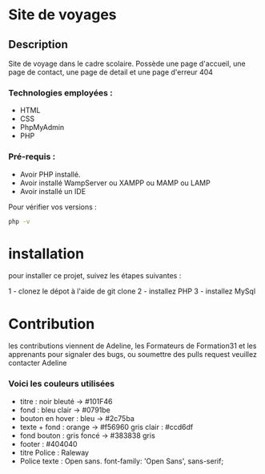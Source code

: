 # Site de voyages

## Description

Site de voyage dans le cadre scolaire. Possède une page d'accueil, une page de contact, une page de detail et une page d'erreur 404

### Technologies employées :

- HTML
- CSS
- PhpMyAdmin
- PHP

### Pré-requis :
- Avoir PHP installé.
- Avoir installé WampServer ou XAMPP ou MAMP ou LAMP
- Avoir installé un IDE

Pour vérifier vos versions :
```bash
php -v
```

# installation
pour installer ce projet, suivez les étapes suivantes :

1 - clonez le dépot à l'aide de git clone
2 - installez PHP
3 - installez MySql

# Contribution
les contributions viennent de Adeline, les Formateurs de Formation31 et les apprenants pour signaler des bugs, ou soumettre des pulls request veuillez contacter Adeline

### Voici les couleurs utilisées

- titre : noir bleuté -> #101F46 
- fond : bleu clair -> #0791be 
- bouton en hover : bleu -> #2c75ba 
- texte + fond : orange -> #f56960 
gris clair : #ccd6df 
- fond bouton : gris foncé -> #383838 gris 
- footer : #404040 
- titre Police : Raleway 
- Police texte : Open sans. font-family: 'Open Sans', sans-serif;
